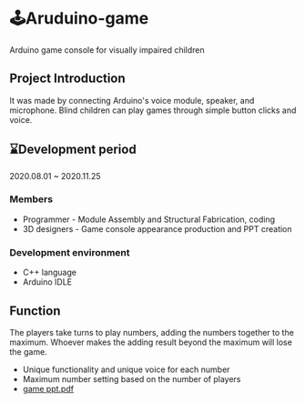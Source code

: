# 🕹️Aruduino-game
Arduino game console for visually impaired children




## Project Introduction
It was made by connecting Arduino's voice module, speaker, and microphone.
Blind children can play games through simple button clicks and voice.




## ⌛Development period
2020.08.01 ~ 2020.11.25

### Members
 - Programmer - Module Assembly and Structural Fabrication, coding
 - 3D designers - Game console appearance production and PPT creation

### Development environment
 - C++ language
 - Arduino IDLE


## Function
The players take turns to play numbers, adding the numbers together to the maximum. 
Whoever makes the adding result beyond the maximum will lose the game.
 - Unique functionality and unique voice for each number
 - Maximum number setting based on the number of players
 - [game ppt.pdf](https://github.com/ImHyeonSu/arduino-game/files/10166403/I-caps.13team.koriwan.ppt.submit.pdf)

